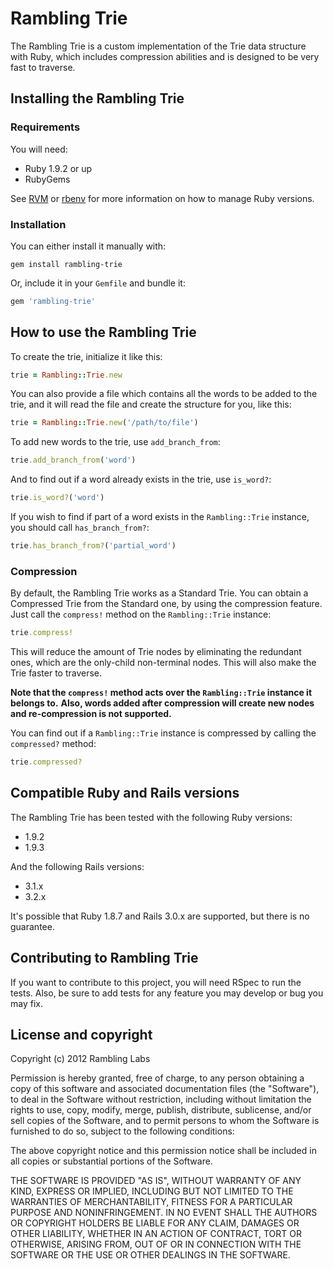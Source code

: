 # Rambling Trie

The Rambling Trie is a custom implementation of the Trie data structure with Ruby, which includes compression abilities and is designed to be very fast to traverse.

## Installing the Rambling Trie

### Requirements

You will need:

* Ruby 1.9.2 or up
* RubyGems

See [RVM](http://beginrescueend.com) or [rbenv](https://github.com/sstephenson/rbenv) for more information on how to manage Ruby versions.

### Installation

You can either install it manually with:

<pre><code>gem install rambling-trie
</code></pre>

Or, include it in your `Gemfile` and bundle it:

``` ruby
gem 'rambling-trie'
```

## How to use the Rambling Trie

To create the trie, initialize it like this:

``` ruby
trie = Rambling::Trie.new
```

You can also provide a file which contains all the words to be added to the trie, and it will read the file and create the structure for you, like this:

``` ruby
trie = Rambling::Trie.new('/path/to/file')
```

To add new words to the trie, use `add_branch_from`:

``` ruby
trie.add_branch_from('word')
```

And to find out if a word already exists in the trie, use `is_word?`:

``` ruby
trie.is_word?('word')
```

If you wish to find if part of a word exists in the `Rambling::Trie` instance, you should call `has_branch_from?`:

``` ruby
trie.has_branch_from?('partial_word')
```

### Compression

By default, the Rambling Trie works as a Standard Trie.
You can obtain a Compressed Trie from the Standard one, by using the compression feature.
Just call the `compress!` method on the `Rambling::Trie` instance:

``` ruby
trie.compress!
```

This will reduce the amount of Trie nodes by eliminating the redundant ones, which are the only-child non-terminal nodes.
This will also make the Trie faster to traverse.

__Note that the `compress!` method acts over the `Rambling::Trie` instance it belongs to.__
__Also, words added after compression will create new nodes and re-compression is not supported.__

You can find out if a `Rambling::Trie` instance is compressed by calling the `compressed?` method:

``` ruby
trie.compressed?
```

## Compatible Ruby and Rails versions

The Rambling Trie has been tested with the following Ruby versions:

* 1.9.2
* 1.9.3

And the following Rails versions:

* 3.1.x
* 3.2.x

It's possible that Ruby 1.8.7 and Rails 3.0.x are supported, but there is no guarantee.

## Contributing to Rambling Trie

If you want to contribute to this project, you will need RSpec to run the tests.
Also, be sure to add tests for any feature you may develop or bug you may fix.

## License and copyright

Copyright (c) 2012 Rambling Labs

Permission is hereby granted, free of charge, to any person obtaining a copy of this software and associated documentation files (the "Software"), to deal in the Software without restriction, including without limitation the rights to use, copy, modify, merge, publish, distribute, sublicense, and/or sell copies of the Software, and to permit persons to whom the Software is furnished to do so, subject to the following conditions:

The above copyright notice and this permission notice shall be included in all copies or substantial portions of the Software.

THE SOFTWARE IS PROVIDED "AS IS", WITHOUT WARRANTY OF ANY KIND, EXPRESS OR IMPLIED, INCLUDING BUT NOT LIMITED TO THE WARRANTIES OF MERCHANTABILITY, FITNESS FOR A PARTICULAR PURPOSE AND NONINFRINGEMENT. IN NO EVENT SHALL THE AUTHORS OR COPYRIGHT HOLDERS BE LIABLE FOR ANY CLAIM, DAMAGES OR OTHER LIABILITY, WHETHER IN AN ACTION OF CONTRACT, TORT OR OTHERWISE, ARISING FROM, OUT OF OR IN CONNECTION WITH THE SOFTWARE OR THE USE OR OTHER DEALINGS IN THE SOFTWARE.

